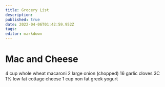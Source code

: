 ```yaml
---
title: Grocery List
description: 
published: true
date: 2022-04-06T01:42:59.952Z
tags: 
editor: markdown
---
```


# Mac and Cheese
4 cup whole wheat macaroni
2 large onion (chopped)
16 garlic cloves
3C 1% low fat cottage cheese
1 cup non fat greek yogurt
